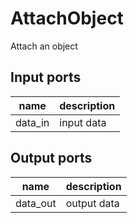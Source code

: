 
# AttachObject
Attach an object

## Input ports
|name|description|
|-|-|
|data_in|input data|


## Output ports
|name|description|
|-|-|
|data_out|output data|
